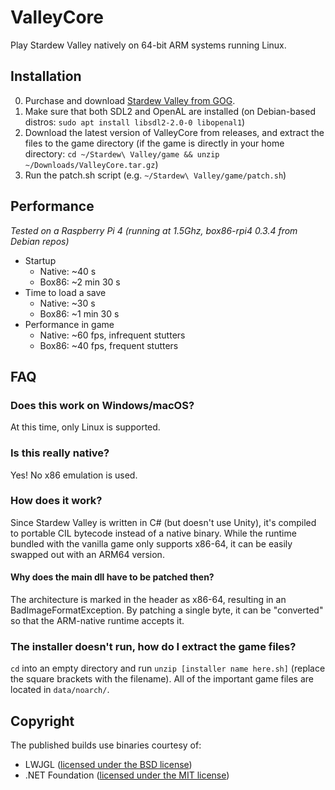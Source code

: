 # ValleyCore
Play Stardew Valley natively on 64-bit ARM systems running Linux.

## Installation
0. Purchase and download [Stardew Valley from GOG](https://www.gog.com/en/game/stardew_valley).
1. Make sure that both SDL2 and OpenAL are installed (on Debian-based distros: `sudo apt install libsdl2-2.0-0 libopenal1`)
2. Download the latest version of ValleyCore from releases, and extract the files to the game directory (if the game is directly in your home directory: `cd ~/Stardew\ Valley/game && unzip ~/Downloads/ValleyCore.tar.gz`)
3. Run the patch.sh script (e.g. `~/Stardew\ Valley/game/patch.sh`)

## Performance
*Tested on a Raspberry Pi 4 (running at 1.5Ghz, box86-rpi4 0.3.4 from Debian repos)*

* Startup
  * Native: ~40 s
  * Box86: ~2 min 30 s
* Time to load a save
  * Native: ~30 s
  * Box86: ~1 min 30 s
* Performance in game
  * Native: ~60 fps, infrequent stutters
  * Box86: ~40 fps, frequent stutters

## FAQ

### Does this work on Windows/macOS?
At this time, only Linux is supported. 
### Is this really native?
Yes! No x86 emulation is used.
### How does it work?
Since Stardew Valley is written in C# (but doesn't use Unity), it's compiled to portable CIL bytecode instead of a native binary. While the runtime bundled with the vanilla game only supports x86-64, it can be easily swapped out with an ARM64 version.
#### Why does the main dll have to be patched then?
The architecture is marked in the header as x86-64, resulting in an BadImageFormatException. By patching a single byte, it can be "converted" so that the ARM-native runtime accepts it.
### The installer doesn't run, how do I extract the game files?
`cd` into an empty directory and run `unzip [installer name here.sh]` (replace the square brackets with the filename). All of the important game files are located in `data/noarch/`.

## Copyright
The published builds use binaries courtesy of:
* LWJGL ([licensed under the BSD license](https://www.lwjgl.org/license))
* .NET Foundation ([licensed under the MIT license](https://github.com/dotnet/core/blob/main/LICENSE.TXT))
